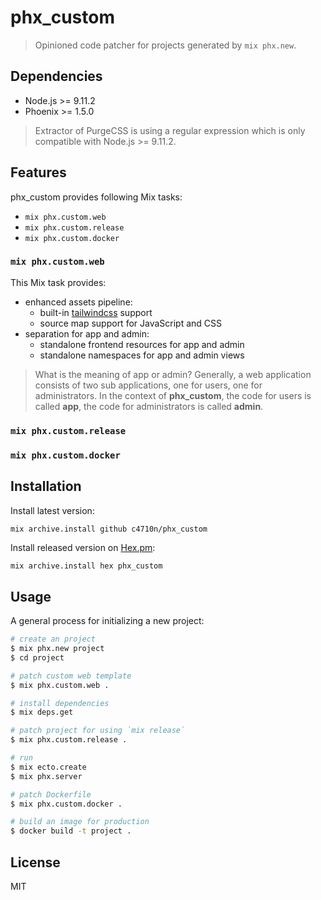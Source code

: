 # phx_custom

> Opinioned code patcher for projects generated by `mix phx.new`.

## Dependencies

- Node.js >= 9.11.2
- Phoenix >= 1.5.0

> Extractor of PurgeCSS is using a regular expression which is only compatible with Node.js >= 9.11.2.

## Features

phx_custom provides following Mix tasks:

- `mix phx.custom.web`
- `mix phx.custom.release`
- `mix phx.custom.docker`

### `mix phx.custom.web`

This Mix task provides:

- enhanced assets pipeline:
  - built-in [tailwindcss](https://tailwindcss.com/) support
  - source map support for JavaScript and CSS
- separation for app and admin:
  - standalone frontend resources for app and admin
  - standalone namespaces for app and admin views

> What is the meaning of app or admin?
> Generally, a web application consists of two sub applications, one for users, one for administrators. In the context of **phx_custom**, the code for users is called **app**, the code for administrators is called **admin**.

### `mix phx.custom.release`

### `mix phx.custom.docker`

## Installation

Install latest version:

```sh
mix archive.install github c4710n/phx_custom
```

Install released version on [Hex.pm](https://hex.pm/):

```
mix archive.install hex phx_custom
```

## Usage

A general process for initializing a new project:

```sh
# create an project
$ mix phx.new project
$ cd project

# patch custom web template
$ mix phx.custom.web .

# install dependencies
$ mix deps.get

# patch project for using `mix release`
$ mix phx.custom.release .

# run
$ mix ecto.create
$ mix phx.server

# patch Dockerfile
$ mix phx.custom.docker .

# build an image for production
$ docker build -t project .
```

## License

MIT
